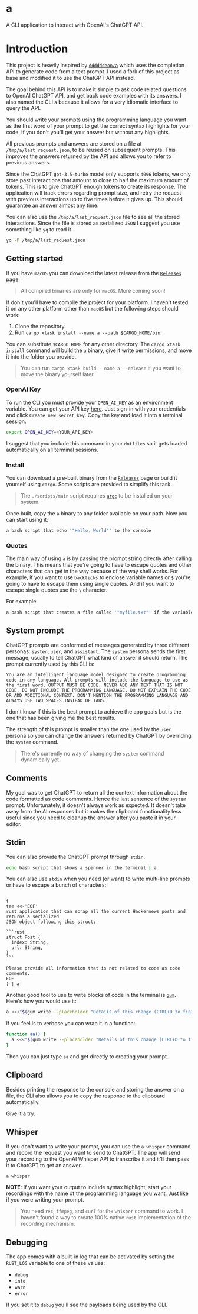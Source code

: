 a
=

A CLI application to interact with OpenAI's ChatGPT API.

# Introduction

This project is heavily inspired by [`ddddddeon/a`](https://github.com/ddddddeon/a) which uses the
completion API to generate code from a text prompt. I used a fork of this project as base and modified
it to use the ChatGPT API instead.

The goal behind this API is to make it simple to ask code related questions to OpenAI ChatGPT API,
and get back code examples with its answers. I also named the CLI `a` because it allows for a very
idiomatic interface to query the API.

You should write your prompts using the programming language you want as the first word of your prompt
to get the correct syntax highlights for your code. If you don't you'll get your answer but without
any highlights.

All previous prompts and answers are stored on a file at `/tmp/a/last_request.json`, to be reused on
subsequent prompts. This improves the answers returned by the API and allows you to refer to previous
answers.

Since the ChatGPT `gpt-3.5-turbo` model only supports `4096` tokens, we only store past interactions
that amount to close to half the maximum amount of tokens. This is to give ChatGPT enough tokens to
create its response. The application will track errors regarding prompt size, and retry the request
with previous interactions up to five times before it gives up. This should guarantee an answer
almost any time.

You can also use the `/tmp/a/last_request.json` file to see all the stored interactions. Since the
file is stored as serialized `JSON` I suggest you use something like `yq` to read it.

```bash
yq -P /tmp/a/last_request.json
```

## Getting started

If you have `macOS` you can download the latest release from the [`Releases`](https://github.com/cloudbridgeuy/a/releases) page.

> All compiled binaries are only for `macOS`. More coming soon!

If don't you'll have to compile the project for your platform. I haven't tested it on any other
platform other than `macOS` but the following steps should work:

1. Clone the repository.
2. Run `cargo xtask install --name a --path $CARGO_HOME/bin`.

You can substitute `$CARGO_HOME` for any other directory. The `cargo xtask install` command will
build the `a` binary, give it write permissions, and move it into the folder you provide.

> You can run `cargo xtask build --name a --release` if you want to move the binary yourself later.

### OpenAI Key

To run the CLI you must provide your `OPEN_AI_KEY` as an environment variable. You can get your API
key [here](https://platform.openai.com/account/api-keys). Just sign-in with your credentials and click
`Create new secret key`. Copy the key and load it into a terminal session.

```bash
export OPEN_AI_KEY=<YOUR_API_KEY>
```

I suggest that you include this command in your `dotfiles` so it gets loaded automatically on all
terminal sessions.

### Install

You can download a pre-built binary from the [`Releases`](https://github.com/guzmonne/a/releases) page
or build it yourself using `cargo`. Some scripts are provided to simplify this task.

> The `./scripts/main` script requires [`argc`](https://github.com/sigoden/argc) to be installed on your system.

Once built, copy the `a` binary to any folder available on your path. Now you can start using it:

```bash
a bash script that echo '"Hello, World"' to the console
```

### Quotes

The main way of using `a` is by passing the prompt string directly after calling the binary. This means
that you're going to have to escape quotes and other characters that can get in the way because of the
way shell works. For example, if you want to use `backticks` to enclose variable names or `$` you're
going to have to escape them using single quotes. And if you want to escape single quotes use the `\`
character.

For example:

```bash
a bash script that creates a file called '"myfile.txt"' if the variable '`my_var`' doesn\'t exist
```

## System prompt

ChatGPT prompts are conformed of messages generated by three different personas:  `systen`, `user`,
and `assistant`. The `system` persona sends the first message, usually to tell ChatGPT what kind of
answer it should return. The prompt currently used by this CLI is:

```
You are an intelligent language model designed to create programming code in any language. All prompts will include the language to use as the first word. OUTPUT MUST BE CODE. NEVER ADD ANY TEXT THAT IS NOT CODE. DO NOT INCLUDE THE PROGRAMMING LANGUAGE. DO NOT EXPLAIN THE CODE OR ADD ADDITIONAL CONTEXT. DON'T MENTION THE PROGRAMMING LANGUAGE AND ALWAYS USE TWO SPACES INSTEAD OF TABS.
```

I don't know if this is the best prompt to achieve the app goals but is the one that has been giving
me the best results.

The strength of this prompt is smaller than the one used by the `user` persona so you can change the
answers returned by ChatGPT by overriding the `system` command.

> There's currently no way of changing the `system` command dynamically yet.

## Comments

My goal was to get ChatGPT to return all the context information about the code formatted as code
comments. Hence the last sentence of the `system` prompt. Unfortunately, it doesn't always work as
expected. It doesn't take away from the AI responses but it makes the clipboard functionality less
useful since you need to cleanup the answer after you paste it in your editor.

## Stdin

You can also provide the ChatGPT prompt through `stdin`.

```bash
echo bash script that shows a spinner in the terminal | a
```

You can also use `stdin` when you need (or want) to write multi-line prompts or have to escape a
bunch of characters:

<pre><code>
{
tee <<-'EOF'
rust application that can scrap all the current Hackernews posts and returns a serialized
JSON object following this struct:

```rust
struct Post {
  index: String,
  url: String,
}
```

Please provide all information that is not related to code as code comments.
EOF
} | a
</code></pre>

Another good tool to use to write blocks of code in the terminal is [`gum`](https://github.com/charmbracelet/gum).
Here's how you would use it:

```bash
a <<<"$(gum write --placeholder "Details of this change (CTRL+D to finish)" --width=80 --height=20)"
```

If you feel is to verbose you can wrap it in a function:

```bash
function aa() {
  a <<<"$(gum write --placeholder "Details of this change (CTRL+D to finish)" --width=80 --height=20)"
}
```

Then you can just type `aa` and get directly to creating your prompt.

## Clipboard

Besides printing the response to the console and storing the answer on a file, the CLI also allows you
to copy the response to the clipboard automatically.

Give it a try.

## Whisper

If you don't want to write your prompt, you can use the `a whisper` command and record the request you
want to send to ChatGPT. The app will send your recording to the OpenAI Whisper API to transcribe it
and it'll then pass it to ChatGPT to get an answer.

```bash
a whisper
```

**NOTE**: If you want your output to include syntax highlight, start your recordings with the name
of the programming language you want. Just like if you were writing your prompt.

> You need `rec`, `ffmpeg`, and `curl` for the `whisper` command to work. I haven't found a way
> to create 100% native `rust` implementation of the recording mechanism.

## Debugging

The app comes with a built-in log that can be activated by setting the `RUST_LOG` variable to one
of these values:

- `debug`
- `info`
- `warn`
- `error`

If you set it to `debug` you'll see the payloads being used by the CLI.
